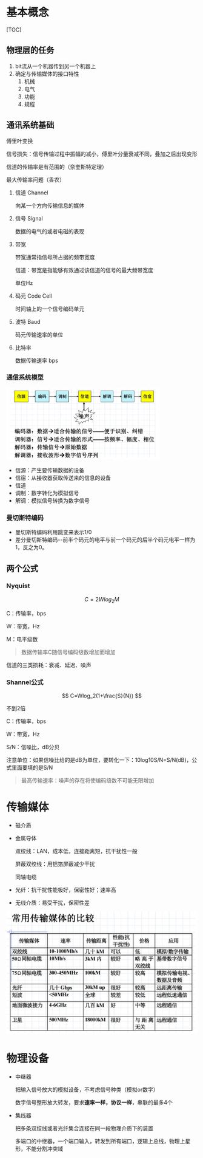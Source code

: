 # 基本概念

[TOC]

## 物理层的任务

1. bit流从一个机器传到另一个机器上
2. 确定与传输媒体的接口特性
   1. 机械
   2. 电气
   3. 功能
   4. 规程

## 通讯系统基础

傅里叶变换

信号损失：信号传输过程中振幅的减小，傅里叶分量衰减不同，叠加之后出现变形

信道的传输率是有范围的（奈奎斯特定理）

最大传输率问题（香农）

1. 信道 Channel

   向某一个方向传输信息的媒体

2. 信号 Signal

   数据的电气的或者电磁的表现

3. 带宽

   带宽通常指信号所占据的频带宽度

   信道：带宽是指能够有效通过该信道的信号的最大频带宽度

   单位Hz

4. 码元 Code Cell

   时间轴上的一个信号编码单元

5. 波特 Baud

   码元传输速率的单位

6. 比特率

   数据传输速率  bps

### 通信系统模型

<img src="02-Physical Layer.assets/image-20241211085144935.png" alt="image-20241211085144935" style="zoom:50%;" />

- 信源：产生要传输数据的设备
- 信宿：从接收器获取传送来的信息的设备
- 信道
- 调制：数字转化为模拟信号
- 解调：模拟信号转换为数字信号

### 曼切斯特编码

- 曼切斯特编码利用跳变来表示1/0
- 差分曼切斯特编码--前半个码元的电平与前一个码元的后半个码元电平一样为1，反之为0。

## 两个公式

### Nyquist

$$ C=2Wlog_2M $$

C：传输率，bps

W：带宽，Hz

M：电平级数

> 数据传输率C随信号编码级数增加而增加

信道的三类损耗：衰减、延迟、噪声

### Shannel公式

$$ C=Wlog_2(1+\frac{S}{N}) $$

不到2倍

C：传输率，bps

W：带宽，Hz

S/N：信噪比，dB分贝

注意单位：如果信噪比给的是dB为单位，要转化一下：10log10S/N=S/N(dB)，公式里面要填的是S/N

> 最高传输速率：噪声的存在将使编码级数不可能无限增加

# 传输媒体

- 磁介质

- 金属导体

  双绞线：LAN，成本低，连接距离短，抗干扰性一般

  屏蔽双绞线：用铝箔屏蔽减少干扰

  同轴电缆

- 光纤：抗干扰性能极好，保密性好；速率高

- 无线介质：易受干扰，保密性差

<img src="02-Physical Layer.assets/image-20241211085207511.png" alt="image-20241211085207511" style="zoom:50%;" />

# 物理设备

- 中继器

  把输入信号放大的模拟设备，不考虑信号种类（模拟or数字）

  数字信号整形放大转发，要求**速率一样，协议一样**，串联的最多4个

- 集线器

  把多条双绞线或者光纤集合连接在同一段物理介质下的装置

  多端口的中继器，一个端口输入，转发到所有端口，逻辑上总线，物理上星形，不能分割冲突域